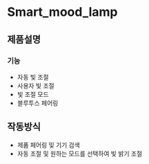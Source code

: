 # Smart_mood_lamp

## 제품설명
   ### 기능
   - 자동 빛 조절
   - 사용자 빛 조절
   - 빛 조절 모드
   - 블루투스 페어링
## 작동방식
   - 제품 페어링 및 기기 검색
   - 자동 조절 및 원하는 모드를 선택하여 빛 밝기 조절 
